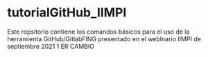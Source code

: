# tutorialGitHub_IIMPI
Este ropsitorio contiene los comandos básicos para el uso de la herramienta GitHub/GitlabFING presentado en el webInario IIMPI de septiembre 2021
1 ER CAMBIO